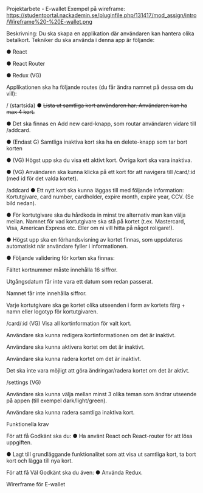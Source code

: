 Projektarbete - E-wallet
Exempel på wireframe: https://studentportal.nackademin.se/pluginfile.php/131417/mod_assign/intro/Wireframe%20-%20E-wallet.png

Beskrivning: Du ska skapa en applikation där användaren kan hantera olika betalkort. Tekniker du ska använda i denna app är följande:

● React

● React Router

● Redux (VG)

Applikationen ska ha följande routes (du får ändra namnet på dessa om du vill):

/ (startsida)
● ~~Lista ut samtliga kort användaren har. Användaren kan ha max 4 kort.~~

● Det ska finnas en Add new card-knapp, som routar användaren vidare till /addcard.

● (Endast G) Samtliga inaktiva kort ska ha en delete-knapp som tar bort korten

● (VG) Högst upp ska du visa ett aktivt kort. Övriga kort ska vara inaktiva.

● (VG) Användaren ska kunna klicka på ett kort för att navigera till /card/:id (med id för det valda kortet).

/addcard
● Ett nytt kort ska kunna läggas till med följande information: Kortutgivare, card number, cardholder, expire month, expire year, CCV. (Se bild nedan).

● För kortutgivare ska du hårdkoda in minst tre alternativ man kan välja mellan. Namnet för vad kortutgivare ska stå på kortet (t.ex. Mastercard, Visa, American Express etc. Eller om ni vill hitta på något roligare!).

● Högst upp ska en förhandsvisning av kortet finnas, som uppdateras automatiskt när användare fyller i informationen.

● Följande validering för korten ska finnas:

Fältet kortnummer måste innehålla 16 siffror.

Utgångsdatum får inte vara ett datum som redan passerat.

Namnet får inte innehålla siffror.

Varje kortutgivare ska ge kortet olika utseenden i form av kortets färg + namn eller logotyp för kortutgivaren.

/card/:id (VG)
Visa all kortinformation för valt kort.

Användare ska kunna redigera kortinformationen om det är inaktivt.

Användare ska kunna aktivera kortet om det är inaktivt.

Användare ska kunna radera kortet om det är inaktivt.

Det ska inte vara möjligt att göra ändringar/radera kortet om det är aktivt.

/settings (VG)

Användare ska kunna välja mellan minst 3 olika teman som ändrar utseende på appen (till exempel dark/light/green).

Användare ska kunna radera samtliga inaktiva kort.

Funktionella krav

För att få Godkänt ska du:
● Ha använt React och React-router för att lösa uppgiften.

● Lagt till grundläggande funktionalitet som att visa ut samtliga kort, ta bort kort och lägga till nya kort.

För att få Väl Godkänt ska du även:
● Använda Redux.

Wirerframe för E-wallet

